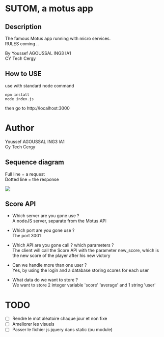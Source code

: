# SUTOM, a motus app

## Description 

The famous Motus app running with micro services.\
RULES coming ..  

By Youssef AGOUSSAL ING3 IA1\
CY Tech Cergy

 ## How to USE
 
 use with standard node command
 
 ```
 npm install
 node index.js
 ```

then go to http://localhost:3000


# Author
Youssef AGOUSSAL ING3 IA1\
Cy Tech Cergy

## Sequence diagram
Full line = a request\
Dotted line = the response

[![](https://mermaid.ink/img/pako:eNp9kT1vAjEMhv-K5YUBDvYMSBVdOiAhMXTJYl1ML1I-IHFEEeK_N9cAKjfUk-Xn9WvLvmIfDaPCzKfCoed3S1-JvA5QY-MsB-nW622UkuFt96HABsPfy0G8a5on6qpu3jpeVROv-R-z1Tkm85_PyOHFoNIH3Dm6cJplkGQ5QwliHQwMZxvydOi-j4nb0IHyp71v9Sx3E9Em-mMRBgoGytFQTfNIW9sjcIGekydr6gmvI9MoA3vWqGpq-EDFiUYdblVKReL-EnpUkgovsPneL47qQC7XKhsrMW3bW36_c_sB8wGHpA)](https://mermaid.live/edit#pako:eNp9kT1vAjEMhv-K5YUBDvYMSBVdOiAhMXTJYl1ML1I-IHFEEeK_N9cAKjfUk-Xn9WvLvmIfDaPCzKfCoed3S1-JvA5QY-MsB-nW622UkuFt96HABsPfy0G8a5on6qpu3jpeVROv-R-z1Tkm85_PyOHFoNIH3Dm6cJplkGQ5QwliHQwMZxvydOi-j4nb0IHyp71v9Sx3E9Em-mMRBgoGytFQTfNIW9sjcIGekydr6gmvI9MoA3vWqGpq-EDFiUYdblVKReL-EnpUkgovsPneL47qQC7XKhsrMW3bW36_c_sB8wGHpA)



## Score API
- Which server are you gone use ?\
A nodeJS server, separate from the Motus API


- Which port are you gone use ?\
The port 3001


- Which API are you gone call ? which parameters ?\
The client will call the Score API with the parameter new_score,
which is the new score of the player after his new victory


- Can we handle more than one user ?\
Yes, by using the login and a database storing scores for each user


- What data do we want to store ?\
We want to store 2 integer variable 'score' 'average' and 1 string 'user'



# TODO
- [ ] Rendre le mot aléatoire chaque jour et non fixe
- [ ] Ameliorer les visuels
- [ ] Passer le fichier js jquery dans static (ou module)
